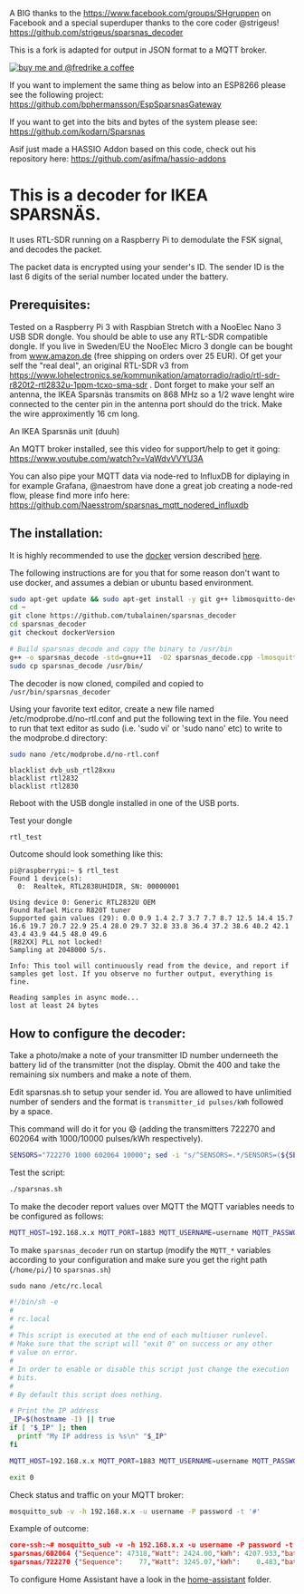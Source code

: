 A BIG thanks to the https://www.facebook.com/groups/SHgruppen on Facebook and a special superduper thanks to the core coder @strigeus!
https://github.com/strigeus/sparsnas_decoder

This is a fork is adapted for output in JSON format to a MQTT broker.

[![buy me and @fredrike a coffee](https://www.buymeacoffee.com/assets/img/custom_images/yellow_img.png)](https://www.buymeacoffee.com/tubalainen)

If you want to implement the same thing as below into an ESP8266 please see the following project: https://github.com/bphermansson/EspSparsnasGateway

If you want to get into the bits and bytes of the system please see:
https://github.com/kodarn/Sparsnas

Asif just made a HASSIO Addon based on this code, check out his repository here: https://github.com/asifma/hassio-addons

This is a decoder for IKEA SPARSNÄS.
===================================

It uses RTL-SDR running on a Raspberry Pi to demodulate the FSK signal, and decodes the packet.

The packet data is encrypted using your sender's ID. The sender ID is the last 6 digits of the serial number located under the battery.

Prerequisites:
-------------
Tested on a Raspberry Pi 3 with Raspbian Stretch with a NooElec Nano 3 USB SDR dongle. You should be able to use any RTL-SDR compatible dongle. If you live in Sweden/EU the NooElec Micro 3 dongle can be bought from www.amazon.de (free shipping on orders over 25 EUR).
Of get your self the "real deal", an original RTL-SDR v3 from https://www.lohelectronics.se/kommunikation/amatorradio/radio/rtl-sdr-r820t2-rtl2832u-1ppm-tcxo-sma-sdr . Dont forget to make your self an antenna, the IKEA Sparsnäs transmits on 868 MHz so a 1/2 wave lenght wire connected to the center pin in the antenna port should do the trick. Make the wire approximently 16 cm long.

An IKEA Sparsnäs unit (duuh)

An MQTT broker installed, see this video for support/help to get it going: https://www.youtube.com/watch?v=VaWdvVVYU3A

You can also pipe your MQTT data via node-red to InfluxDB for diplaying in for example Grafana, @naestrom have done a great job creating a node-red flow, please find more info here: https://github.com/Naesstrom/sparsnas_mqtt_nodered_influxdb

The installation:
-------------
It is highly recommended to use the [docker](https://docker.com) version described [here](docker.md).

The following instructions are for you that for some reason don't want to use docker, and assumes a debian or ubuntu based environment.

```sh
sudo apt-get update && sudo apt-get install -y git g++ libmosquitto-dev libmosquitto1 rtl-sdr zsh busybox
cd ~
git clone https://github.com/tubalainen/sparsnas_decoder
cd sparsnas_decoder
git checkout dockerVersion

# Build sparsnas_decode and copy the binary to /usr/bin
g++ -o sparsnas_decode -std=gnu++11  -O2 sparsnas_decode.cpp -lmosquitto
sudo cp sparsnas_decode /usr/bin/
```
The decoder is now cloned, compiled and copied to `/usr/bin/sparsnas_decoder`


Using your favorite text editor, create a new file named /etc/modprobe.d/no-rtl.conf and put the following text in the file. You need to run that text editor as sudo (i.e. 'sudo vi' or 'sudo nano' etc) to write to the modprobe.d directory:

```sh
sudo nano /etc/modprobe.d/no-rtl.conf
```

```
blacklist dvb_usb_rtl28xxu
blacklist rtl2832
blacklist rtl2830
```

Reboot with the USB dongle installed in one of the USB ports.

Test your dongle
```
rtl_test
```
Outcome should look something like this:
```
pi@raspberrypi:~ $ rtl_test
Found 1 device(s):
  0:  Realtek, RTL2838UHIDIR, SN: 00000001

Using device 0: Generic RTL2832U OEM
Found Rafael Micro R820T tuner
Supported gain values (29): 0.0 0.9 1.4 2.7 3.7 7.7 8.7 12.5 14.4 15.7 16.6 19.7 20.7 22.9 25.4 28.0 29.7 32.8 33.8 36.4 37.2 38.6 40.2 42.1 43.4 43.9 44.5 48.0 49.6
[R82XX] PLL not locked!
Sampling at 2048000 S/s.

Info: This tool will continuously read from the device, and report if
samples get lost. If you observe no further output, everything is fine.

Reading samples in async mode...
lost at least 24 bytes
```

How to configure the decoder:
-------------
Take a photo/make a note of your transmitter ID number underneeth the battery lid of the transmitter (not the display. Obmit the 400 and take the remaining six numbers and make a note of them.

Edit sparsnas.sh to setup your sender id. You are allowed to have unlimitied number of senders and the format is `transmitter_id pulses/kWh` followed by a space.

This command will do it for you :smile: (adding the transmitters 722270 and 602064 with 1000/10000 pulses/kWh respectively).

```sh
SENSORS="722270 1000 602064 10000"; sed -i "s/^SENSORS=.*/SENSORS=(${SENSORS})/" sparsnas.sh
```

Test the script:
```sh
./sparsnas.sh
```

To make the decoder report values over MQTT the MQTT variables needs to be configured as follows:

```sh
MQTT_HOST=192.168.x.x MQTT_PORT=1883 MQTT_USERNAME=username MQTT_PASSWORD=password ./sparsnas.sh
```


To make `sparsnas_decoder` run on startup (modify the `MQTT_*` variables according to your configuration and make sure you get the right path (`/home/pi/`) to `sparsnas.sh`)

```sudo nano /etc/rc.local```

```sh
#!/bin/sh -e
#
# rc.local
#
# This script is executed at the end of each multiuser runlevel.
# Make sure that the script will "exit 0" on success or any other
# value on error.
#
# In order to enable or disable this script just change the execution
# bits.
#
# By default this script does nothing.

# Print the IP address
_IP=$(hostname -I) || true
if [ "$_IP" ]; then
  printf "My IP address is %s\n" "$_IP"
fi

MQTT_HOST=192.168.x.x MQTT_PORT=1883 MQTT_USERNAME=username MQTT_PASSWORD=password /home/pi/sparsnas_decoder/sparsnas.sh

exit 0
```

Check status and traffic on your MQTT broker:
```sh
mosquitto_sub -v -h 192.168.x.x -u username -P password -t '#'
```
Example of outcome:
```json
core-ssh:~# mosquitto_sub -v -h 192.168.x.x -u username -P password -t '#'
sparsnas/602064 {"Sequence": 47318,"Watt": 2424.00,"kWh": 4207.933,"battery": 100,"FreqErr": 0.70,"CRC":"ok","Sensor":602064}
sparsnas/722270 {"Sequence":    77,"Watt": 3245.07,"kWh":    0.483,"battery": 100,"FreqErr": 0.40,"CRC":"ok","Sensor":722270}
```

To configure Home Assistant have a look in the [home-assistant](home_assistant) folder.
